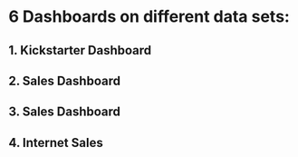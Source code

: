 # 6 Dashboards on different data sets:

## 1. Kickstarter Dashboard



## 2. Sales Dashboard


## 3. Sales Dashboard


## 4. Internet Sales

##